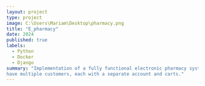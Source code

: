 ```yaml
---
layout: project
type: project
image: C:\Users\Mariam\Desktop\pharmacy.png
title: "E_pharmacy"
date: 2024
published: true
labels:
  - Python
  - Docker
  - Django
summary: "Implementation of a fully functional electronic pharmacy system with the ability to
have multiple customers, each with a separate account and carts."
---
```

